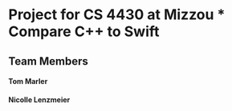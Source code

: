 <h1> Project for CS 4430 at Mizzou
* Compare C++ to Swift 

<h2> Team Members
<h4> Tom Marler <h4> Nicolle Lenzmeier</h4>
